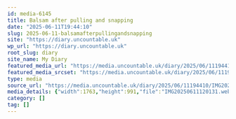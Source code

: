 ```yaml
---
id: media-6145
title: Balsam after pulling and snapping
date: "2025-06-11T19:44:10"
slug: 2025-06-11-balsamafterpullingandsnapping
site: "https://diary.uncountable.uk"
wp_url: "https://diary.uncountable.uk"
root_slug: diary
site_name: My Diary
featured_media_url: "https://media.uncountable.uk/diary/2025/06/11194410/IMG20250611120131.webp"
featured_media_srcset: "https://media.uncountable.uk/diary/2025/06/11194410/IMG20250611120131-300x169.webp 300w, https://media.uncountable.uk/diary/2025/06/11194410/IMG20250611120131-1024x576.webp 1024w, https://media.uncountable.uk/diary/2025/06/11194410/IMG20250611120131-150x150.webp 150w, https://media.uncountable.uk/diary/2025/06/11194410/IMG20250611120131-640x360.webp 640w, https://media.uncountable.uk/diary/2025/06/11194410/IMG20250611120131.webp 1763w"
type: media
source_url: "https://media.uncountable.uk/diary/2025/06/11194410/IMG20250611120131.webp"
media_details: {"width":1763,"height":991,"file":"IMG20250611120131.webp","filesize":160700,"sizes":{"medium":{"file":"IMG20250611120131-300x169.webp","width":300,"height":169,"filesize":29414,"mime_type":"image/webp","source_url":"https://media.uncountable.uk/diary/2025/06/11194410/IMG20250611120131-300x169.webp"},"large":{"file":"IMG20250611120131-1024x576.webp","width":1024,"height":576,"filesize":201266,"mime_type":"image/webp","source_url":"https://media.uncountable.uk/diary/2025/06/11194410/IMG20250611120131-1024x576.webp"},"thumbnail":{"file":"IMG20250611120131-150x150.webp","width":150,"height":150,"filesize":16184,"mime_type":"image/webp","source_url":"https://media.uncountable.uk/diary/2025/06/11194410/IMG20250611120131-150x150.webp"},"mobwidth":{"file":"IMG20250611120131-640x360.webp","width":640,"height":360,"filesize":100108,"mime_type":"image/webp","source_url":"https://media.uncountable.uk/diary/2025/06/11194410/IMG20250611120131-640x360.webp"},"full":{"file":"IMG20250611120131.webp","width":1763,"height":991,"mime_type":"image/webp","source_url":"https://media.uncountable.uk/diary/2025/06/11194410/IMG20250611120131.webp"}},"image_meta":{"aperture":"0","credit":"","camera":"","caption":"","created_timestamp":"0","copyright":"","focal_length":"0","iso":"0","shutter_speed":"0","title":"","orientation":"0","keywords":[]}}
category: []
tag: []
---
```


